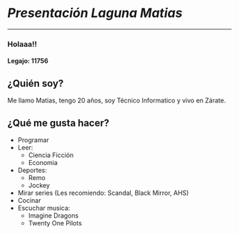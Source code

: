 # ***Presentación Laguna Matias***
***
### Holaaa!!
#### Legajo: 11756
## ¿Quién soy?
Me llamo Matias, tengo 20 años, soy Técnico Informatico y vivo en Zárate.
## ¿Qué me gusta hacer?
- Programar
- Leer:
    * Ciencia Ficción
    * Economia
- Deportes:
    * Remo
    * Jockey
- Mirar series (Les recomiendo: Scandal, Black Mirror, AHS)
- Cocinar 
- Escuchar musica:
    * Imagine Dragons
    * Twenty One Pilots


